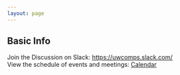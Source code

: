 ```yaml
---
layout: page
---
```


## Basic Info
Join the Discussion on Slack: <https://uwcomps.slack.com/>  
View the schedule of events and meetings: [Calendar](https://uw-madison-comps.github.io/calendar)
